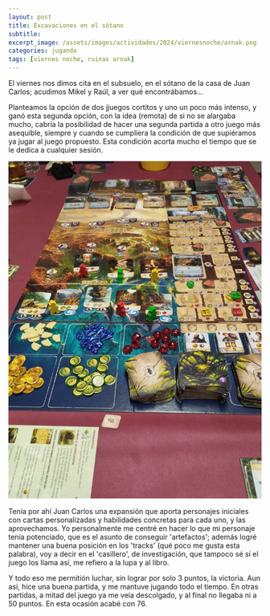 ```yaml
---
layout: post
title: Excavaciones en el sótano
subtitle: 
excerpt_image: /assets/images/actividades/2024/viernesnoche/arnak.png
categories: jugando
tags: [viernes noche, ruinas arnak]
---
```


El viernes nos dimos cita en el subsuelo, en el sótano de la casa de Juan Carlos; acudimos Mikel y Raúl, a ver qué encontrábamos...

Planteamos la opción de dos jjuegos cortitos y uno un poco más intenso, y ganó esta segunda opción, con la idea (remota) de si no se alargaba mucho, cabría la posibilidad de hacer una segunda partida a otro juego más asequible, siempre y cuando se cumpliera la condición de que supiéramos ya jugar al juego propuesto. Esta condición acorta mucho el tiempo que se le dedica a cualquier sesión.

![banner](/assets/images/actividades/2024/viernesnoche/arnak_partida.jpg)

Tenía por ahí Juan Carlos una expansión que aporta personajes iniciales con cartas personalizadas y habilidades concretas para cada uno, y las aprovechamos. Yo personalmente me centré en hacer lo que mi personaje tenía potenciado, que es el asunto de conseguir 'artefactos'; además logré mantener una buena posición en los 'tracks' (qué poco me gusta esta palabra), voy a decir en el 'casillero', de investigación, que tampoco sé si el juego los llama así, me refiero a la lupa y al libro.

Y todo eso me permitión luchar, sin lograr por solo 3 puntos, la victoria. Aun así, hice una buena partida, y me mantuve jugando todo el tiempo. En otras partidas, a mitad del juego ya me veía descolgado, y al final no llegaba ni a 50 puntos. En esta ocasión acabé con 76.
